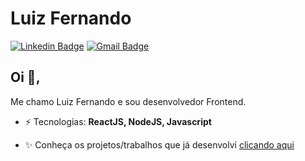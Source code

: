 # Luiz Fernando
[![Linkedin Badge](https://img.shields.io/badge/-luizfernandoo-blue?style=flat-square&logo=Linkedin&logoColor=white&link=https://www.linkedin.com/in/luizfernandoo/)](https://www.linkedin.com/in/luizfernandoo/)
[![Gmail Badge](https://img.shields.io/badge/-devfernandoof@gmail.com-c14438?style=flat-square&logo=Mail.Ru&logoColor=white&link=mailto:devfernandoof@gmail.com)](mailto:devfernandoof@gmail.com)
## Oi 👋, 
Me chamo Luiz Fernando e sou desenvolvedor Frontend. 

-  ⚡ Tecnologias: **ReactJS, NodeJS, Javascript**

-  ✨ Conheça os projetos/trabalhos que já desenvolvi [clicando aqui](https://github.com/lfnandoo/all-works)

